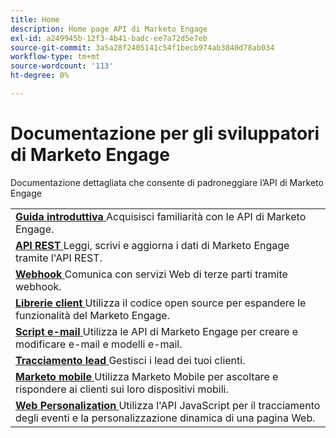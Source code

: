 ```yaml
---
title: Home
description: Home page API di Marketo Engage
exl-id: a249945b-12f3-4b41-badc-ee7a72d5e7eb
source-git-commit: 3a5a28f2405141c54f1becb974ab3840d78ab034
workflow-type: tm+mt
source-wordcount: '113'
ht-degree: 0%

---
```


# Documentazione per gli sviluppatori di Marketo Engage

Documentazione dettagliata che consente di padroneggiare l’API di Marketo Engage

<table>
    <tbody>
        <tr>
                <td>
                    <a href="getting-started.md">
                        <strong>Guida introduttiva</strong>
                    </a> Acquisisci familiarità con le API di Marketo Engage.</td>
            </tr>
            <tr>
                    <td>
                        <a href="https://developer.adobe.com/marketo-apis/">
                            <strong>API REST</strong>
                        </a> Leggi, scrivi e aggiorna i dati di Marketo Engage tramite l'API REST.</td>
                </tr>
                <tr>
                        <td>
                            <a href="webhooks/webhooks.md">
                                <strong>Webhook</strong>
                            </a> Comunica con servizi Web di terze parti tramite webhook.</td>
                    </tr>
                    <tr>
                            <td>
                                <a href="https://github.com/Marketo/Community-Supported-Client-Libraries">
                                    <strong>Librerie client</strong>
                                </a> Utilizza il codice open source per espandere le funzionalità del Marketo Engage.</td>
                        </tr>
                        <tr>
                                <td>
                                    <a href="email-scripting.md">
                                        <strong>Script e-mail</strong>
                                    </a> Utilizza le API di Marketo Engage per creare e modificare e-mail e modelli e-mail.</td>
                            </tr>
                            <tr>
                                    <td>
                                        <a href="javascript-api/lead-tracking.md">
                                            <strong>Tracciamento lead</strong>
                                        </a> Gestisci i lead dei tuoi clienti.</td>
                                </tr>
                                <tr>
                                        <td>
                                            <a href="mobile/mobile.md">
                                                <strong>Marketo mobile</strong>
                                            </a> Utilizza Marketo Mobile per ascoltare e rispondere ai clienti sui loro dispositivi mobili.</td>
                                    </tr>
                                    <tr>
                                            <td>
                                                <a href="javascript-api/web-personalization.md">
                                                    <strong>Web Personalization</strong>
                                                </a> Utilizza l'API JavaScript per il tracciamento degli eventi e la personalizzazione dinamica di una pagina Web.</td>
                                        </tr>
                                    </tbody>
                                </table>
